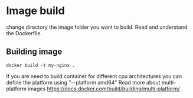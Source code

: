 # Image build

change directory the image folder you want to build. Read and understand the Dockerfile.

## Building image

```
docker build -t my-nginx .
```

If you are need to build container for different cpu architectures you can define the platform using "--platform amd64"
Read more about multi-platform images https://docs.docker.com/build/building/multi-platform/
